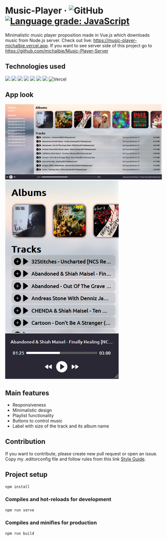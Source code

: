# Music-Player &middot; ![GitHub](https://img.shields.io/github/license/michalbie/Music-Player) [![Language grade: JavaScript](https://img.shields.io/lgtm/grade/javascript/g/michalbie/Music-Player.svg?logo=lgtm&logoWidth=18)](https://lgtm.com/projects/g/michalbie/Music-Player/context:javascript)

Minimalistic music player proposition made in Vue.js which downloads music from Node.js server. Check out live: https://music-player-michalbie.vercel.app.
If you want to see server side of this project go to https://github.com/michalbie/Music-Player-Server

## Technologies used
<img src="https://img.shields.io/badge/javascript%20-%23323330.svg?&style=for-the-badge&logo=javascript&logoColor=%23F7DF1E" height="30"/> <img src="https://img.shields.io/badge/html5%20-%23E34F26.svg?&style=for-the-badge&logo=html5&logoColor=white" height="30"/> <img src="https://img.shields.io/badge/css3%20-%231572B6.svg?&style=for-the-badge&logo=css3&logoColor=white" height="30"/> <img src="https://img.shields.io/badge/vuejs%20-%2335495e.svg?&style=for-the-badge&logo=vue.js&logoColor=%234FC08D" height="30"/> <img src="https://img.shields.io/badge/SASS%20-hotpink.svg?&style=for-the-badge&logo=SASS&logoColor=white" height="30"/>  <img src="https://img.shields.io/badge/node.js%20-%2343853D.svg?&style=for-the-badge&logo=node.js&logoColor=white" height="30"/> <img src="https://img.shields.io/badge/heroku%20-%23430098.svg?&style=for-the-badge&logo=heroku&logoColor=white" height="30"/> <img alt="Vercel" src="https://img.shields.io/badge/vercel-%23000000.svg?style=for-the-badge&logo=vercel&logoColor=white" height="30"/>

## App look
![Desktop](assets/screenshots/desktop1.PNG "Desktop")
![Mobile](assets/screenshots/mobile1.PNG "Mobile")

## Main features
* Responsiveness
* Minimalistic design
* Playlist functionality
* Buttons to control music
* Label with size of the track and its album name

## Contribution
If you want to contribute, please create new pull request or open an issue. Copy my .editorconfig file and follow rules from this link [Style Guide](https://github.com/bevacqua/js 
"bavacqua style guide").


## Project setup
```
npm install
```

### Compiles and hot-reloads for development
```
npm run serve
```

### Compiles and minifies for production
```
npm run build
```
